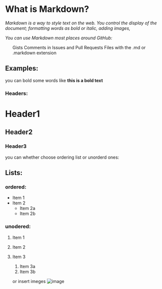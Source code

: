 # What is Markdown?
*Markdown is a way to style text on the web. You control the display of the document; formatting words as bold or italic, adding images,*

*You can use Markdown most places around GitHub:*
<ul>
<ls>Gists</ls>
<ls>Comments in Issues and Pull Requests</ls>
<ls>Files with the .md or .markdown extension</ls>
</ul>

## Examples:

you can bold some words like **this is a bold text**

### Headers: 
# Header1
## Header2
### Header3
 
you can whether choose ordering list or unorderd ones:



## Lists:
### ordered:
* Item 1
* Item 2
  * Item 2a
  * Item 2b
### unodered:
1. Item 1
1. Item 2
1. Item 3
   1. Item 3a
   1. Item 3b

   or insert imeges
   ![image](https://media3.s-nbcnews.com/i/newscms/2019_41/3047866/191010-japan-stalker-mc-1121_06b4c20bbf96a51dc8663f334404a899.JPG)





